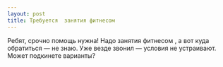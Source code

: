 ```yaml
---
layout: post 
title: Требуется  занятия фитнесом   
--- 
```

Ребят, срочно помощь нужна! Надо  занятия фитнесом  , а вот куда обратиться — не знаю. Уже везде звонил — условия не устраивают. Может подкинете варианты?